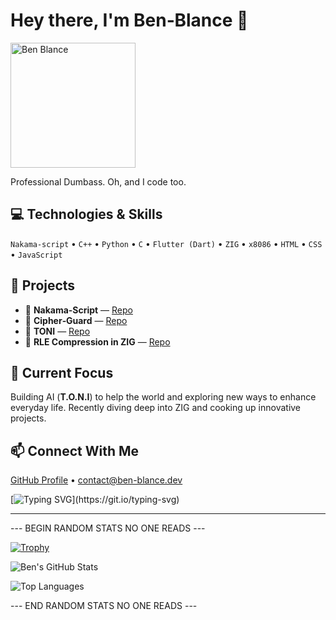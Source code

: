 <h1 align="left">Hey there, I'm <strong>Ben‑Blance</strong> 🚀</h1>
<p align="left">
  <a href="https://ben-blance.github.io/portfolio-/Portfolio/portfolio.html">
    <img src="https://github.com/ben-blance/ben-blance/assets/147723363/a034da07-cb28-4297-9845-6aafeaff16ad" alt="Ben Blance" width="200"/>
  </a>
</p>
<p align="left">Professional Dumbass. Oh, and I code too.</p>

<h2 align="left">💻 Technologies &amp; Skills</h2>
<p align="left">
  <code>Nakama‑script</code> • <code>C++</code> • <code>Python</code> • <code>C</code> • <code>Flutter (Dart)</code> • <code>ZIG</code> • <code>x8086</code> • <code>HTML</code> • <code>CSS</code> • <code>JavaScript</code>
</p>

<h2 align="left">🔧 Projects</h2>
<ul align="left">
  <li>🔹 <strong>Nakama‑Script</strong> — <a href="https://github.com/ben-blance/nakama-script">Repo</a></li>
  <li>🔹 <strong>Cipher‑Guard</strong> — <a href="https://github.com/ben-blance/cipher_guard">Repo</a></li>
  <li>🔹 <strong>TONI</strong> — <a href="https://github.com/ben-blance/TONI">Repo</a></li>
  <li>🔹 <strong>RLE Compression in ZIG</strong> — <a href="https://github.com/ben-blance/basic-rle-in-zig">Repo</a></li>
</ul>

<h2 align="left">🚀 Current Focus</h2>
<p align="left">Building AI (<strong>T.O.N.I</strong>) to help the world and exploring new ways to enhance everyday life. Recently diving deep into ZIG and cooking up innovative projects.</p>

<h2 align="left">📫 Connect With Me</h2>
<p align="left">
  <a href="https://github.com/ben-blance" target="_blank">GitHub Profile</a> •
  <a href="mailto:contact@ben-blance.dev">contact@ben-blance.dev</a>
</p>

[![Typing SVG](https://readme-typing-svg.herokuapp.com?size=30\&lines=Touch+some+grass.;Keep+coding+sir.)](https://git.io/typing-svg)

---

\--- BEGIN RANDOM STATS NO ONE READS ---

[![Trophy](https://github-profile-trophy.vercel.app/?username=ben-blance)](https://github.com/ben-blance/github-profile-trophy)

![Ben's GitHub Stats](https://github-readme-stats.vercel.app/api?username=ben-blance\&show_icons=true\&theme=tokyonight\&hide=\["issues"])

![Top Languages](https://github-readme-stats.vercel.app/api/top-langs?username=ben-blance\&show_icons=true\&theme=tokyonight\&layout=compact)

\--- END RANDOM STATS NO ONE READS ---
